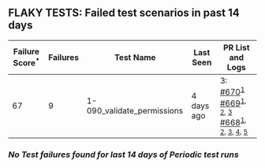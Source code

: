 ## FLAKY TESTS: Failed test scenarios in past 14 days
| Failure Score<sup>*</sup> | Failures | Test Name | Last Seen | PR List and Logs 
|---|---|---|---|---|
| 67 | 9 | 1-090_validate_permissions  | 4 days ago | 3: [#670](https://github.com/redhat-developer/gitops-operator/pull/670)<sup>[1](https://storage.googleapis.com/test-platform-results/pr-logs/pull/redhat-developer_gitops-operator/670/pull-ci-redhat-developer-gitops-operator-master-v4.13-kuttl-parallel/1773862862431719424/build-log.txt)</sup> [#669](https://github.com/redhat-developer/gitops-operator/pull/669)<sup>[1](https://storage.googleapis.com/test-platform-results/pr-logs/pull/redhat-developer_gitops-operator/669/pull-ci-redhat-developer-gitops-operator-master-v4.14-kuttl-parallel/1772945738578268160/build-log.txt), [2](https://storage.googleapis.com/test-platform-results/pr-logs/pull/redhat-developer_gitops-operator/669/pull-ci-redhat-developer-gitops-operator-master-v4.12-kuttl-parallel/1772945734513987584/build-log.txt), [3](https://storage.googleapis.com/test-platform-results/pr-logs/pull/redhat-developer_gitops-operator/669/pull-ci-redhat-developer-gitops-operator-master-v4.13-kuttl-parallel/1772945734669176832/build-log.txt)</sup> [#668](https://github.com/redhat-developer/gitops-operator/pull/668)<sup>[1](https://storage.googleapis.com/test-platform-results/pr-logs/pull/redhat-developer_gitops-operator/668/pull-ci-redhat-developer-gitops-operator-master-v4.13-kuttl-parallel/1772583043576369153/build-log.txt), [2](https://storage.googleapis.com/test-platform-results/pr-logs/pull/redhat-developer_gitops-operator/668/pull-ci-redhat-developer-gitops-operator-master-v4.14-kuttl-parallel/1772520011483582464/build-log.txt), [3](https://storage.googleapis.com/test-platform-results/pr-logs/pull/redhat-developer_gitops-operator/668/pull-ci-redhat-developer-gitops-operator-master-v4.12-kuttl-parallel/1772557841400336384/build-log.txt), [4](https://storage.googleapis.com/test-platform-results/pr-logs/pull/redhat-developer_gitops-operator/668/pull-ci-redhat-developer-gitops-operator-master-v4.12-kuttl-parallel/1772520007629017088/build-log.txt), [5](https://storage.googleapis.com/test-platform-results/pr-logs/pull/redhat-developer_gitops-operator/668/pull-ci-redhat-developer-gitops-operator-master-v4.13-kuttl-parallel/1772557841559719936/build-log.txt)</sup> 

### *No Test failures found for last 14 days of __Periodic__ test runs*
